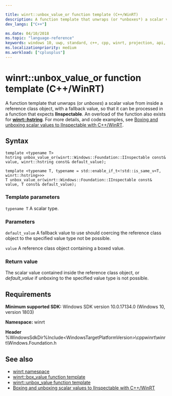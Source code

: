 ```yaml
---

title: winrt::unbox_value_or function template (C++/WinRT)
description: A function template that unwraps (or *unboxes*) a scalar value from inside a reference class object, with a fallback value, so that it can be processed in a function that expects **IInspectable**.
dev_langs: ["C++"]

ms.date: 04/10/2018
ms.topic: "language-reference"
keywords: windows 10, uwp, standard, c++, cpp, winrt, projection, api, reference, box, boxing, unbox, unboxing
ms.localizationpriority: medium
ms.workload: ["cplusplus"]
---
```


# winrt::unbox_value_or function template (C++/WinRT)

A function template that unwraps (or *unboxes*) a scalar value from inside a reference class object, with a fallback value, so that it can be processed in a function that expects **IInspectable**. An overload of the function also exists for [**winrt::hstring**](hstring.md). For more details, and code examples, see [Boxing and unboxing scalar values to IInspectable with C++/WinRT](/windows/uwp/cpp-and-winrt-apis/boxing).

## Syntax
```cppwinrt
template <typename T>
hstring unbox_value_or(winrt::Windows::Foundation::IInspectable const& value, winrt::hstring const& default_value);

template <typename T, typename = std::enable_if_t<!std::is_same_v<T, winrt::hstring>>>
T unbox_value_or(winrt::Windows::Foundation::IInspectable const& value, T const& default_value);
```

### Template parameters
`typename T`
A scalar type.

### Parameters
`default_value`
A fallback value to use should coercing the reference class object to the specified value type not be possible.

`value`
A reference class object containing a boxed value.

### Return value 
The scalar value contained inside the reference class object, or *default_value* if unboxing to the specified value type is not possible.

## Requirements
**Minimum supported SDK:** Windows SDK version 10.0.17134.0 (Windows 10, version 1803)

**Namespace:** winrt

**Header** %WindowsSdkDir%Include\<WindowsTargetPlatformVersion>\cppwinrt\winrt\Windows.Foundation.h

## See also 
* [winrt namespace](winrt.md)
* [winrt::box_value function template](box-value.md)
* [winrt::unbox_value function template](unbox-value.md)
* [Boxing and unboxing scalar values to IInspectable with C++/WinRT](/windows/uwp/cpp-and-winrt-apis/boxing)
